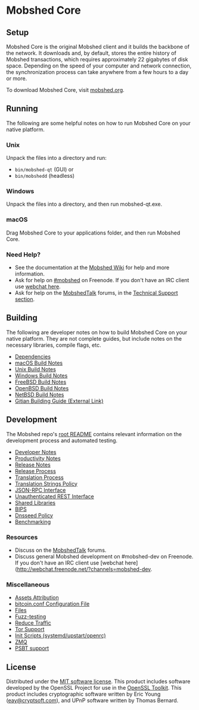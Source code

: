 Mobshed Core
=============

Setup
---------------------
Mobshed Core is the original Mobshed client and it builds the backbone of the network. It downloads and, by default, stores the entire history of Mobshed transactions, which requires approximately 22 gigabytes of disk space. Depending on the speed of your computer and network connection, the synchronization process can take anywhere from a few hours to a day or more.

To download Mobshed Core, visit [mobshed.org](https://mobshed.org/).

Running
---------------------
The following are some helpful notes on how to run Mobshed Core on your native platform.

### Unix

Unpack the files into a directory and run:

- `bin/mobshed-qt` (GUI) or
- `bin/mobshedd` (headless)

### Windows

Unpack the files into a directory, and then run mobshed-qt.exe.

### macOS

Drag Mobshed Core to your applications folder, and then run Mobshed Core.

### Need Help?

* See the documentation at the [Mobshed Wiki](https://mobshed.info/)
for help and more information.
* Ask for help on [#mobshed](http://webchat.freenode.net?channels=mobshed) on Freenode. If you don't have an IRC client use [webchat here](http://webchat.freenode.net?channels=mobshed).
* Ask for help on the [MobshedTalk](https://mobshedtalk.io/) forums, in the [Technical Support section](https://mobshedtalk.io/c/technical-support).

Building
---------------------
The following are developer notes on how to build Mobshed Core on your native platform. They are not complete guides, but include notes on the necessary libraries, compile flags, etc.

- [Dependencies](dependencies.md)
- [macOS Build Notes](build-osx.md)
- [Unix Build Notes](build-unix.md)
- [Windows Build Notes](build-windows.md)
- [FreeBSD Build Notes](build-freebsd.md)
- [OpenBSD Build Notes](build-openbsd.md)
- [NetBSD Build Notes](build-netbsd.md)
- [Gitian Building Guide (External Link)](https://github.com/bitcoin-core/docs/blob/master/gitian-building.md)

Development
---------------------
The Mobshed repo's [root README](/README.md) contains relevant information on the development process and automated testing.

- [Developer Notes](developer-notes.md)
- [Productivity Notes](productivity.md)
- [Release Notes](release-notes.md)
- [Release Process](release-process.md)
- [Translation Process](translation_process.md)
- [Translation Strings Policy](translation_strings_policy.md)
- [JSON-RPC Interface](JSON-RPC-interface.md)
- [Unauthenticated REST Interface](REST-interface.md)
- [Shared Libraries](shared-libraries.md)
- [BIPS](bips.md)
- [Dnsseed Policy](dnsseed-policy.md)
- [Benchmarking](benchmarking.md)

### Resources
* Discuss on the [MobshedTalk](https://mobshedtalk.io/) forums.
* Discuss general Mobshed development on #mobshed-dev on Freenode. If you don't have an IRC client use [webchat here](http://webchat.freenode.net/?channels=mobshed-dev.

### Miscellaneous
- [Assets Attribution](assets-attribution.md)
- [bitcoin.conf Configuration File](bitcoin-conf.md)
- [Files](files.md)
- [Fuzz-testing](fuzzing.md)
- [Reduce Traffic](reduce-traffic.md)
- [Tor Support](tor.md)
- [Init Scripts (systemd/upstart/openrc)](init.md)
- [ZMQ](zmq.md)
- [PSBT support](psbt.md)

License
---------------------
Distributed under the [MIT software license](/COPYING).
This product includes software developed by the OpenSSL Project for use in the [OpenSSL Toolkit](https://www.openssl.org/). This product includes
cryptographic software written by Eric Young ([eay@cryptsoft.com](mailto:eay@cryptsoft.com)), and UPnP software written by Thomas Bernard.
